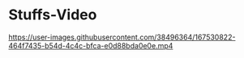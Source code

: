 # Stuffs-Video

https://user-images.githubusercontent.com/38496364/167530822-464f7435-b54d-4c4c-bfca-e0d88bda0e0e.mp4

